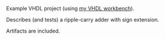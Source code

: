 Example VHDL project (using [my VHDL workbench]).

Describes (and tests) a ripple-carry adder with sign extension.

Artifacts are included.

[my VHDL workbench]: https://github.com/giucal/vhdl-workbench
